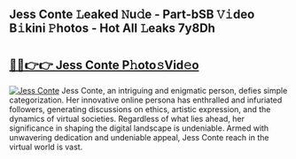 ## Jess Conte 𝙻eaked 𝙽u𝚍e - Part-bSB 𝚅𝚒deo B𝚒kini 𝙿hotos - Hot All 𝙻eaks 7y8Dh

# <h2><a href="http://ld287k.urlbe.top/?page=Jess+Conte">🔗🔗👉👉 Jess Conte P𝚑oto𝚜Vid𝚎o</a></h2>

[![Jess Conte](https://i.imgur.com/eBuTRDB.gif)](http://ld287k.urlbe.top/?page=Jess+Conte)
Jess Conte, an intriguing and enigmatic person, defies simple categorization. Her innovative online persona has enthralled and infuriated followers, generating discussions on ethics, artistic expression, and the dynamics of virtual societies. Regardless of what lies ahead, her significance in shaping the digital landscape is undeniable. Armed with unwavering dedication and undeniable appeal, Jess Conte reach in the virtual world is vast.
